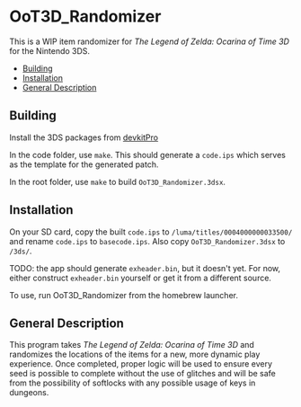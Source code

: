 # OoT3D_Randomizer

This is a WIP item randomizer for _The Legend of Zelda: Ocarina of Time 3D_ for the Nintendo 3DS.

* [Building](#building)
* [Installation](#installation)
* [General Description](#general-description)

## Building

Install the 3DS packages from [devkitPro](https://devkitpro.org/wiki/Getting_Started)

In the code folder, use ```make```. This should generate a ```code.ips``` which serves as the template for the generated patch.

In the root folder, use ```make``` to build ```OoT3D_Randomizer.3dsx```.

## Installation

On your SD card, copy the built ```code.ips``` to ```/luma/titles/0004000000033500/``` and rename ```code.ips``` to ```basecode.ips```. Also copy ```OoT3D_Randomizer.3dsx``` to ```/3ds/```.

TODO: the app should generate ```exheader.bin```, but it doesn't yet. For now, either construct ```exheader.bin``` yourself or get it from a different source.

To use, run OoT3D_Randomizer from the homebrew launcher.

## General Description

This program takes _The Legend of Zelda: Ocarina of Time 3D_ and randomizes the locations of the items for a new, more dynamic play experience.
Once completed, proper logic will be used to ensure every seed is possible to complete without the use of glitches and will be safe from the possibility of softlocks with any possible usage of keys in dungeons.
